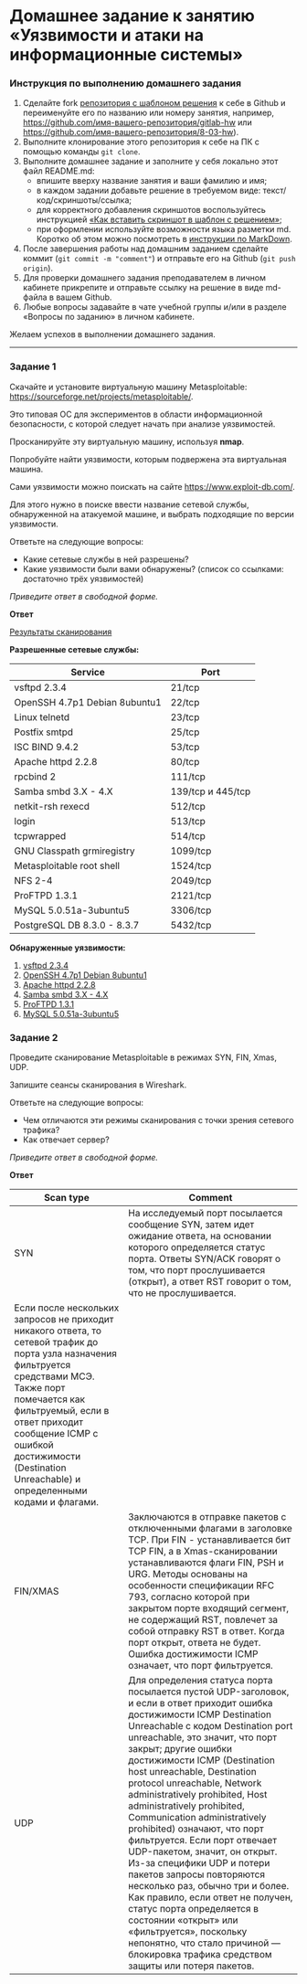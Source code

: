 # Домашнее задание к занятию «Уязвимости и атаки на информационные системы»

### Инструкция по выполнению домашнего задания

1. Сделайте fork [репозитория c шаблоном решения](https://github.com/netology-code/sys-pattern-homework) к себе в Github и переименуйте его по названию или номеру занятия, например, https://github.com/имя-вашего-репозитория/gitlab-hw или https://github.com/имя-вашего-репозитория/8-03-hw).
2. Выполните клонирование этого репозитория к себе на ПК с помощью команды `git clone`.
3. Выполните домашнее задание и заполните у себя локально этот файл README.md:
   - впишите вверху название занятия и ваши фамилию и имя;
   - в каждом задании добавьте решение в требуемом виде: текст/код/скриншоты/ссылка;
   - для корректного добавления скриншотов воспользуйтесь инструкцией [«Как вставить скриншот в шаблон с решением»](https://github.com/netology-code/sys-pattern-homework/blob/main/screen-instruction.md);
   - при оформлении используйте возможности языка разметки md. Коротко об этом можно посмотреть в [инструкции по MarkDown](https://github.com/netology-code/sys-pattern-homework/blob/main/md-instruction.md).
4. После завершения работы над домашним заданием сделайте коммит (`git commit -m "comment"`) и отправьте его на Github (`git push origin`).
5. Для проверки домашнего задания преподавателем в личном кабинете прикрепите и отправьте ссылку на решение в виде md-файла в вашем Github.
6. Любые вопросы задавайте в чате учебной группы и/или в разделе «Вопросы по заданию» в личном кабинете.

Желаем успехов в выполнении домашнего задания.

------

### Задание 1

Скачайте и установите виртуальную машину Metasploitable: https://sourceforge.net/projects/metasploitable/.

Это типовая ОС для экспериментов в области информационной безопасности, с которой следует начать при анализе уязвимостей.

Просканируйте эту виртуальную машину, используя **nmap**.

Попробуйте найти уязвимости, которым подвержена эта виртуальная машина.

Сами уязвимости можно поискать на сайте https://www.exploit-db.com/.

Для этого нужно в поиске ввести название сетевой службы, обнаруженной на атакуемой машине, и выбрать подходящие по версии уязвимости.

Ответьте на следующие вопросы:

- Какие сетевые службы в ней разрешены?
- Какие уязвимости были вами обнаружены? (список со ссылками: достаточно трёх уязвимостей)
  
*Приведите ответ в свободной форме.*  

**Ответ**

[Результаты сканирования](https://drive.google.com/file/d/1LRaSXw8Y_bgapHI4qEO6MLhcECjKro0y/view?usp=drive_link)

**Разрешенные сетевые службы:** 

| Service | Port |
| ------- | ---- |
| vsftpd 2.3.4 | 21/tcp |
| OpenSSH 4.7p1 Debian 8ubuntu1 | 22/tcp |
| Linux telnetd | 23/tcp |
| Postfix smtpd | 25/tcp |
| ISC BIND 9.4.2 | 53/tcp |
| Apache httpd 2.2.8 | 80/tcp |
| rpcbind 2 | 111/tcp |
| Samba smbd 3.X - 4.X | 139/tcp и 445/tcp |
| netkit-rsh rexecd | 512/tcp |
| login | 513/tcp |
| tcpwrapped | 514/tcp |
| GNU Classpath grmiregistry | 1099/tcp |
| Metasploitable root shell | 1524/tcp |
| NFS 2-4 | 2049/tcp |
| ProFTPD 1.3.1 | 2121/tcp |
| MySQL 5.0.51a-3ubuntu5 | 3306/tcp |
| PostgreSQL DB 8.3.0 - 8.3.7 | 5432/tcp |

**Обнаруженные уязвимости:**

1. [vsftpd 2.3.4](https://nvd.nist.gov/vuln/detail/CVE-2011-2523)
2. [OpenSSH 4.7p1 Debian 8ubuntu1](https://nvd.nist.gov/vuln/detail/CVE-2008-5161)
3. [Apache httpd 2.2.8](https://nvd.nist.gov/vuln/detail/CVE-2009-1890)
4. [Samba smbd 3.X - 4.X](https://nvd.nist.gov/vuln/detail/CVE-2017-7494)
5. [ProFTPD 1.3.1](https://nvd.nist.gov/vuln/detail/CVE-2009-3639)
6. [MySQL 5.0.51a-3ubuntu5](https://nvd.nist.gov/vuln/detail/CVE-2008-2079)

### Задание 2

Проведите сканирование Metasploitable в режимах SYN, FIN, Xmas, UDP.

Запишите сеансы сканирования в Wireshark.

Ответьте на следующие вопросы:

- Чем отличаются эти режимы сканирования с точки зрения сетевого трафика?
- Как отвечает сервер?

*Приведите ответ в свободной форме.*

**Ответ**

| Scan type | Comment |
| --------- | ------- |
| SYN | На исследуемый порт посылается сообщение SYN, затем идет ожидание ответа, на основании которого определяется статус порта. Ответы SYN/ACK говорят о том, что порт прослушивается (открыт), а ответ RST говорит о том, что не прослушивается.
Если после нескольких запросов не приходит никакого ответа, то сетевой трафик до порта узла назначения фильтруется средствами МСЭ. Также порт помечается как фильтруемый, если в ответ приходит сообщение ICMP с ошибкой достижимости (Destination Unreachable) и определенными кодами и флагами. |
| FIN/XMAS | Заключаются в отправке пакетов с отключенными флагами в заголовке TCP. При FIN - устанавливается бит TCP FIN, а в Xmas-сканировании устанавливаются флаги FIN, PSH и URG. Методы основаны на особенности спецификации RFC 793, согласно которой при закрытом порте входящий сегмент, не содержащий RST, повлечет за собой отправку RST в ответ. Когда порт открыт, ответа не будет. Ошибка достижимости ICMP означает, что порт фильтруется. |
| UDP | Для определения статуса порта посылается пустой UDP-заголовок, и если в ответ приходит ошибка достижимости ICMP Destination Unreachable с кодом Destination port unreachable, это значит, что порт закрыт; другие ошибки достижимости ICMP (Destination host unreachable, Destination protocol unreachable, Network administratively prohibited, Host administratively prohibited, Communication administratively prohibited) означают, что порт фильтруется. Если порт отвечает UDP-пакетом, значит, он открыт. Из-за специфики UDP и потери пакетов запросы повторяются несколько раз, обычно три и более. Как правило, если ответ не получен, статус порта определяется в состоянии «открыт» или «фильтруется», поскольку непонятно, что стало причиной — блокировка трафика средством защиты или потеря пакетов. |
